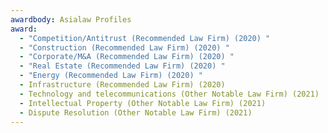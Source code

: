 ```yaml
---
awardbody: Asialaw Profiles
award:
  - "Competition/Antitrust (Recommended Law Firm) (2020) "
  - "Construction (Recommended Law Firm) (2020) "
  - "Corporate/M&A (Recommended Law Firm) (2020) "
  - "Real Estate (Recommended Law Firm) (2020) "
  - "Energy (Recommended Law Firm) (2020) "
  - Infrastructure (Recommended Law Firm) (2020)
  - Technology and telecommunications (Other Notable Law Firm) (2021)
  - Intellectual Property (Other Notable Law Firm) (2021)
  - Dispute Resolution (Other Notable Law Firm) (2021)
---
```

